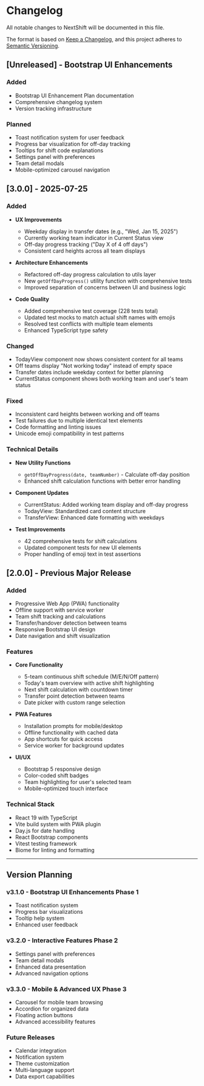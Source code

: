 # Changelog

All notable changes to NextShift will be documented in this file.

The format is based on [Keep a Changelog](https://keepachangelog.com/en/1.0.0/),
and this project adheres to [Semantic Versioning](https://semver.org/spec/v2.0.0.html).

## [Unreleased] - Bootstrap UI Enhancements

### Added
- Bootstrap UI Enhancement Plan documentation
- Comprehensive changelog system
- Version tracking infrastructure

### Planned
- Toast notification system for user feedback
- Progress bar visualization for off-day tracking
- Tooltips for shift code explanations
- Settings panel with preferences
- Team detail modals
- Mobile-optimized carousel navigation

## [3.0.0] - 2025-07-25

### Added
- **UX Improvements**
  - Weekday display in transfer dates (e.g., "Wed, Jan 15, 2025")
  - Currently working team indicator in Current Status view
  - Off-day progress tracking ("Day X of 4 off days")
  - Consistent card heights across all team displays
  
- **Architecture Enhancements**
  - Refactored off-day progress calculation to utils layer
  - New `getOffDayProgress()` utility function with comprehensive tests
  - Improved separation of concerns between UI and business logic
  
- **Code Quality**
  - Added comprehensive test coverage (228 tests total)
  - Updated test mocks to match actual shift names with emojis
  - Resolved test conflicts with multiple team elements
  - Enhanced TypeScript type safety

### Changed
- TodayView component now shows consistent content for all teams
- Off teams display "Not working today" instead of empty space
- Transfer dates include weekday context for better planning
- CurrentStatus component shows both working team and user's team status

### Fixed
- Inconsistent card heights between working and off teams
- Test failures due to multiple identical text elements
- Code formatting and linting issues
- Unicode emoji compatibility in test patterns

### Technical Details
- **New Utility Functions**
  - `getOffDayProgress(date, teamNumber)` - Calculate off-day position
  - Enhanced shift calculation functions with better error handling
  
- **Component Updates**
  - CurrentStatus: Added working team display and off-day progress
  - TodayView: Standardized card content structure
  - TransferView: Enhanced date formatting with weekdays
  
- **Test Improvements**
  - 42 comprehensive tests for shift calculations
  - Updated component tests for new UI elements
  - Proper handling of emoji text in test assertions

## [2.0.0] - Previous Major Release

### Added
- Progressive Web App (PWA) functionality
- Offline support with service worker
- Team shift tracking and calculations
- Transfer/handover detection between teams
- Responsive Bootstrap UI design
- Date navigation and shift visualization

### Features
- **Core Functionality**
  - 5-team continuous shift schedule (M/E/N/Off pattern)
  - Today's team overview with active shift highlighting
  - Next shift calculation with countdown timer
  - Transfer point detection between teams
  - Date picker with custom range selection
  
- **PWA Features**
  - Installation prompts for mobile/desktop
  - Offline functionality with cached data
  - App shortcuts for quick access
  - Service worker for background updates
  
- **UI/UX**
  - Bootstrap 5 responsive design
  - Color-coded shift badges
  - Team highlighting for user's selected team
  - Mobile-optimized touch interface

### Technical Stack
- React 19 with TypeScript
- Vite build system with PWA plugin
- Day.js for date handling
- React Bootstrap components
- Vitest testing framework
- Biome for linting and formatting

---

## Version Planning

### v3.1.0 - Bootstrap UI Enhancements Phase 1
- Toast notification system
- Progress bar visualizations
- Tooltip help system
- Enhanced user feedback

### v3.2.0 - Interactive Features Phase 2
- Settings panel with preferences
- Team detail modals
- Enhanced data presentation
- Advanced navigation options

### v3.3.0 - Mobile & Advanced UX Phase 3
- Carousel for mobile team browsing
- Accordion for organized data
- Floating action buttons
- Advanced accessibility features

### Future Releases
- Calendar integration
- Notification system
- Theme customization
- Multi-language support
- Data export capabilities